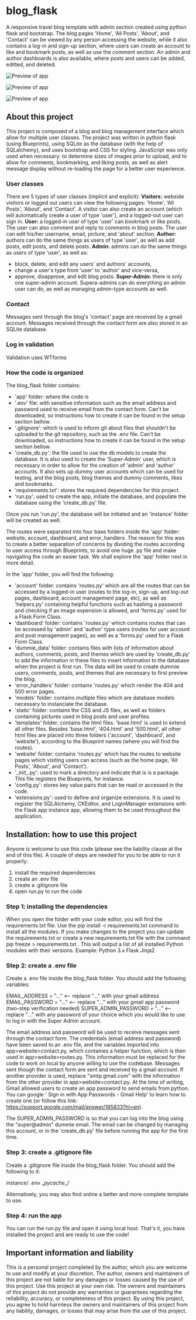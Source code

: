 # blog_flask
A responsive travel blog template with admin section created using python flask and bootstrap.
The blog pages 'Home', 'All Posts', 'About', and 'Contact' can be viewed by any person accessing the website, while it also contains a log-in and sign-up section, where users can create an account to like and bookmark posts, as well as use the comment section. An admin and author dashboards is also available, where posts and users can be added, editted, and deleted. 


![Preview of app](app/static/Pictures_Blog_Preview/Preview_01.png)

![Preview of app](app/static/Pictures_Blog_Preview/Preview_02.png)

![Preview of app](app/static/Pictures_Blog_Preview/Preview_03.png)

## About this project
This project is composed of a blog and blog management interface which allow for multiple user classes.
The project was written in python flask (using Blueprints), using SQLite as the database (with the help of SQLalchemy), and uses bootstrap and CSS for styling.
JavaScript was only used when necessary: to determine sizes of images prior to upload, and to allow for comments, bookmarking, and liking posts, as well as alert message display without re-loading the page for a better user experience.

### User classes
There are 5 types of user classes (implicit and explicit):
**Visitors:** webside visitors or logged out users can view the following pages: 'Home', 'All Posts', 'About', and 'Contact'. A visitor can also create an account (which will automatically create a user of type 'user'), and a logged-out user can sign in.
**User:** a logged-in user of type 'user' can bookmark or like posts. The user can also comment and reply to comments in blog posts. The user can edit his/her username, email, picture, and 'about' section.
**Author:** authors can do the same things as users of type 'user', as well as add posts, edit posts, and delete posts.
**Admin:** admins can do the same things as users of type 'user', as well as:
 - block, delete, and edit any users' and authors' accounts,
 - change a user's type from 'user' to 'author' and vice-versa,
 - approve, disapprove, and edit blog posts.
**Super-Admin:** there is only one super-admin account. Supera-admins can do everything an admin user can do, as well as managing admin-type accounts as well.

### Contact
Messages sent through the blog's 'contact' page are received by a gmail account. 
Messages received through the contact form are also stored in an SQLite database.

### Log in validation
Validation uses WTforms

### How the code is organized
The blog_flask folder contains:
- 'app' folder: where the code is
- '.env' file: with sensitive information such as the email address and password used to receive email from the contact form. Can't be downloaded, so instructions how to create it can be found in the setup section bellow.
- '.gitignore': which is used to inform git about files that shouldn't be uploaded to the git repository, such as the .env file. Can't be downloaded, so instructions how to create it can be found in the setup section bellow.
- 'create_db.py': the file used to use the db models to create the database. It is also used to create the 'Super-Admin' user, which is necessary in order to allow for the creation of 'admin' and 'author' accounts. It also sets up dummy user accounts which can be used for testing, and the blog posts, blog themes and dummy comments, likes and bookmarks.
- 'requirements.txt': stores the required dependencies for this project.
- 'run.py': used to create the app, initiate the database, and populate the database using the 'create_db.py' file.

Once you run 'run.py', the database will be initiated and an 'instance' folder will be created as well.

The routes were separated into four base folders inside the 'app' folder: website, account, dashboard, and error_handlers. The reason for this was to create a better separation of concerns by dividing the routes according to user access through Blueprints, to avoid one huge .py file and make navigating the code an easier task. We shall explore the 'app' folder next in more detail.

In the 'app' folder, you will find the following:
- 'account' folder: contains 'routes.py' which are all the routes that can be accessed by a logged-in user (routes to the log-in, sign-up, and log-out pages, dashboard, account management page, etc), as well as 'helpers.py' containing helpful functions such as hashing a password and checking if an image expension is allowed, and 'forms.py' used for a Flask Form Class.
- 'dashboard' folder: contains 'routes.py' which contains routes that can be accessed by 'admin' and 'author' type users (routes for user account and post management pages), as well as a 'forms.py' used for a Flask Form Class.
- 'dummie_data' folder: contains files with lists of information about authors, comments, posts, and themes which are used by 'create_db.py' to add the information in these files to insert information to the database when the project is first run. The data will be used to create dummie users, comments, posts, and themes that are necessary to first preview the blog. 
- 'error_handlers' folder: contains 'routes.py' which render the 404 and 500 error pages.
- 'models' folder: contains multiple files which are database models necessary to instanciate the database.
- 'static' folder: contains the CSS and JS files, as well as folders containing pictures used in blog posts and user profiles.
- 'templates' folder: contains the html files. 'base.html' is used to extend all other files. Besides 'base.html', '404.html' and '500.html', all other html files are placed into three folders ('account', 'dashboard', and 'website'), according to the Blueprint names (where you will find the routes).
- 'website' folder: contains 'routes.py' which has the routes to website pages which visiting users can access (such as the home page, 'All Posts', 'About', and 'Contact').
- '\__init__.py': used to mark a directory and indicate that is is a package. This file registers the Blueprints, for instance.
- 'config.py': stores key value pairs that can be read or accessed in the code.
- 'extensions.py': used to define and organize extensions. It is used to register the SQLAlchemy, CKEditor, and LoginManager extensions with the Flask app instance app, allowing them to be used throughout the application.

## Installation: how to use this project
Anyone is welcome to use this code (please see the liability clause at the end of this file). 
A couple of steps are needed for you to be able to run it properly:

1. install the required dependencies
2. create an .env file
3. create a .gitignore file
4. open run.py to run the code

### Step 1: installing the dependencies
When you open the folder with your code editor, you will find the requirements.txt file.
Use the pip install -r requirements.txt command to install all the modules.
If you make changes to the project you can update the requirements.txt or create a new requirements.txt file with the command pip freeze > requirements.txt . This will output a list of all installed Python modules with their versions.
Example:
Python 3.x
Flask
Jinja2

### Step 2: create a .env file
Create a .env file inside the blog_flask folder.
You should add the following variables:

EMAIL_ADDRESS = "..." <-- replace "..." with your gmail address
EMAIL_PASSWORD = "..." <-- replace "..." with your gmail app password (two-step verification needed)
SUPER_ADMIN_PASSWORD = "..." <-- replace "..." with any password of your choice which you would like to use to log in with the Super Admin account. 

The email address and password will be used to receive messages sent through the contact form.
The credentials (email address and password) have been saved to an .env file, and the variables imported into app>website>contact.py, which containes a helper function, which is then used in app>website>routes.py. This information must be replaced for the code to work on local by anyone willing to use the codebase.
Messages sent though the contact form are sent and received by a gmail account. If another provider is used, replace "smtp.gmail.com" with the information from the other provider in app>website>contact.py.
At the time of writing, Gmail allowed users to create an app password to send emails from python. You can google ' Sign in with App Passwords - Gmail Help' to learn how to create one (or follow this link: https://support.google.com/mail/answer/185833?hl=en).

The SUPER_ADMIN_PASSWORD is so that you can log into the blog using the "super@admin" dummie email. The email can be changed by managing this account, or in the 'create_db.py' file before running the app for the first time.

### Step 3: create a .gitignore file
Create a .gitignore file inside the blog_flask folder.
You should add the following to it:

instance/
.env
\__pycache__/

Alternatively, you may also find online a better and more complete template to use.

### Step 4: run the app
You can run the run.py file and open it using local host. 
That's it, you have installed the project and are ready to use the code!

## Important information and liability
This is a personal project completed by the author, which you are welcome to use and modify at your discretion.
The author, owners and maintainers of this project are not liable for any damages or losses caused by the use of this project. Use this project at your own risk. The owners and maintainers of this project do not provide any warranties or guarantees regarding the reliability, accuracy, or completeness of this project. By using this project, you agree to hold harmless the owners and maintainers of this project from any liability, damages, or losses that may arise from the use of this project.
